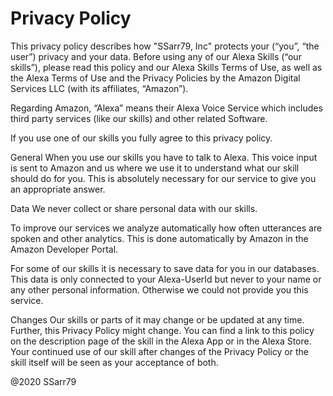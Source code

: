 # Privacy Policy 
This privacy policy describes how "SSarr79, Inc" protects your (“you”, “the user”) privacy and your data. Before using any of our Alexa Skills (“our skills”), please read this policy and our Alexa Skills Terms of Use, as well as the Alexa Terms of Use and the Privacy Policies by the Amazon Digital Services LLC (with its affiliates, “Amazon”).

Regarding Amazon, “Alexa” means their Alexa Voice Service which includes third party services (like our skills) and other related Software.

If you use one of our skills you fully agree to this privacy policy.

General
When you use our skills you have to talk to Alexa. This voice input is sent to Amazon and us where we use it to understand what our skill should do for you. This is absolutely necessary for our service to give you an appropriate answer.

Data
We never collect or share personal data with our skills.

To improve our services we analyze automatically how often utterances are spoken and other analytics. This is done automatically by Amazon in the Amazon Developer Portal.

For some of our skills it is necessary to save data for you in our databases. This data is only connected to your Alexa-UserId but never to your name or any other personal information. Otherwise we could not provide you this service.

Changes
Our skills or parts of it may change or be updated at any time. Further, this Privacy Policy might change. You can find a link to this policy on the description page of the skill in the Alexa App or in the Alexa Store. Your continued use of our skill after changes of the Privacy Policy or the skill itself will be seen as your acceptance of both.

@2020 SSarr79
